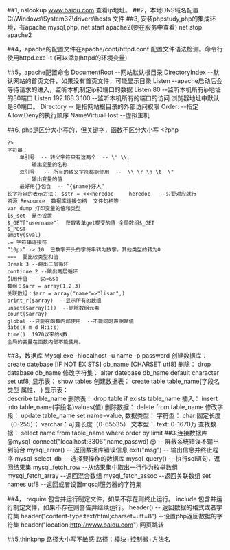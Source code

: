 ##1, nslookup www.baidu.com 查看ip地址。
##2，本地DNS域名配置 C:\Windows\System32\drivers\hosts 文件
##3, 安装phpstudy,php的集成环境，有apache,mysql,php,
	net start apache2(要在服务中查看)
	net stop apache2

##4，apache的配置文件在apache/conf/httpd.conf
	配置文件语法检测。命令行使用httpd.exe -t (可以添加httpd的环境变量)
	
##5，apache配置命令
	DocumentRoot --网站默认根目录
	DirectoryIndex --默认网站的首页文件，如果没有首页文件，可能显示目录
	Listen --apache启动后会等待请求的进入，监听本机制定ip和端口的数据
		Listen 80  --监听本机所有ip地址的80端口
		Listen 192.168.3.100  --监听本机所有的端口的访问
		浏览器地址中默认是80端口。
	Directory  -- 是指网站根目录的外部访问权限
	Order:  --指定Allow,Deny的执行顺序
	NameVirtualHost  --虚拟主机
	
##6, php是区分大小写的，但关键字，函数不区分大小写
	<?php
	
	?>
	字符串：
		单引号  -- 转义字符只有这两个  -- \' \\;
			输出变量的名称
		双引号   -- 所有的转义字符都能使用  --  \\ \r \n \t  \"
			输出变量的值
		最好用{}包含  -- ”{$name}好人“
	长字符串的表示方法： $str = <<<heredoc     heredoc   --只要对应就行
	资源 Resource  数据库连接句柄  文件句柄等
	var_dump 打印变量的值和类型
	is_set  是否设置
	$_GET["username"]  获取表单get提交的值 全局数组$_GET
	$_POST
	empty($val)
	.= 字符串连接符
	“10px” -> 10  已数字开头的字符串转为数字，其他类型的转为0
	===  要比较类型和值
	Break 3 --跳出三层循环
	continue 2 --跳出两层循环
	引用传值 -- $a=&$b
	数组：$arr = array(1,2,3)
	关联数组：$arr = array("name"=>"lisan",)
	print_r($array)  --显示所有的数组
	unset($array[1])  --删除数组元素
	count($array)
	global --只能在函数内部使用  --不能同时声明赋值
	date(Y m d H:i:s)
	time()  1970以来的s数
	全局的变量在函数内部不能使用。
	
##3，数据库
	Mysql.exe -hlocalhost -u name -p password
	创建数据库：
		create datebase [IF NOT EXISTS] db_name [CHARSET utf8]
	删除：
		drop database db_name
	修改字符集：
		alter datebase db_name default character set utf8;
	显示表：
		show tables
	创建数据表：
		create table table_name(字段名 类型 属性， )
	显示表：	
		describe table_name
	删除表：
		drop table if exists table_name
	插入：
		insert into table_name(字段名)values(值)
	删除数据：
		delete from table_name 
	修改字段：
		update table_name set name=value,
	数据类型：
		字符型：
			char:固定长度（0-255）；
			varchar：可变长度（0-65535）
		文本型：
			text: 0-1670万
	查找数据：
		select name from table_name where  order by limit
##3.连接数据库
		@mysql_connect("localhost:3306",name,passwd)
		@  -- 屏蔽系统错误不输出到前台
		mysql_error()  -- 返回数据库错误信息
		exit("msg")  --  输出信息并终止程序
		mysql_select_db -- 选择要操作的数据库
		mysql_query()   -- 执行sql语句，返回结果集
		mysql_fetch_row --从结果集中取出一行作为枚举数组
		mysql_fetch_array --返回混合数组
		mysql_fetch_assoc  --返回关联数组
		set names utf8  --返回或者设置mqsql服务器的字符集
		
##4，
	require 包含并运行制定文件，如果不存在则终止运行。
	include 包含并运行制定文件，如果不存在则警告并继续运行。
	header()  -- 返回数据的格式或者字符集 
		header("content-type:text/html;charset=utf=8") --设置php返回数据的字符集
		header("location:http://www.baidu.com") 网页跳转

##5,thinkphp
	路径大小写不敏感
	路径：模块+控制器+方法名








		

	
	
	
	
	
	
	
	
	
	
	
	
	
	
	
	
	
	
	
	
	
	
	
	
	